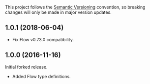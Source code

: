 This project follows the [Semantic Versioning](https://semver.org/) convention,
so breaking changes will only be made in major version updates.

## 1.0.1 (2018-06-04)

* Fix Flow v0.73.0 compatibility.

## 1.0.0 (2016-11-16)

Initial forked release.

* Added Flow type definitions.
